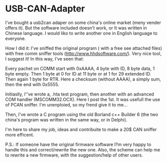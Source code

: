 # USB-CAN-Adapter
I've bought a usb2can adaper on some china's online market (meny vender offers it). But the software included doesn't work, or It was written in Chinese language. I would liko to write another one in English language to everyone.

How I did it:
I've sniffed the original program ( with a free see attached files) with free comm sniffer tools (http://www.hhdsoftware.com/). Very nice tool, I suggest it!
In this way, I've seen that:

Every pachet on COMM start with 0xAAAA, 4 byte with ID, 8 byte data, 1 byte empty.
Then 1 byte at 0 for ID at 11 byte or at 1 for 29 extended ID.
Then again 1 byte for RTR.
Here a checksum (without AAAA), a simply sum, then the end with 0x5555.

Initiaslly, I''ve wrote a, .hta test program, then another with an advanced COM handler (MSCOMM32.OCX). Here I post the 1st.
It was usefull the use of PCAN sniffer. I'm unenploied, so my frend give it to me...

Then, I've wrote a C program using the old Borland c++ Builder 6 (the two china's program was written in the same way, or in Delphi).

I'm here to share my job, ideas and contribuite to make a 20$ CAN sniffer more efficent.

P.S.: If someone have the original firmware software I?m very happy to handle this and correct/rewrite the new one.
Also, the scheme can help me to rewrite a new firmware, with the suggestion/help of other users.
